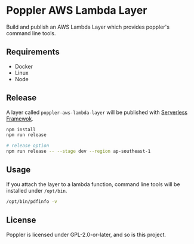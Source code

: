 # Poppler AWS Lambda Layer
Build and publish an AWS Lambda Layer which provides poppler's command line tools.

## Requirements
- Docker
- Linux
- Node

## Release
A layer called `poppler-aws-lambda-layer` will be published with [Serverless Framewok](https://www.serverless.com/).

```sh
npm install
npm run release

# release option
npm run release -- --stage dev --region ap-southeast-1
```

## Usage
If you attach the layer to a lambda function, command line tools will be installed under `/opt/bin`.

```sh
/opt/bin/pdfinfo -v
```

## License
Poppler is licensed under GPL-2.0-or-later, and so is this project.
